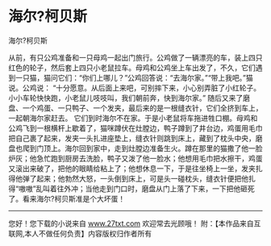 # 海尔?柯贝斯

海尔?柯贝斯 

从前，有只公鸡准备和一只母鸡一起出门旅行。公鸡做了一辆漂亮的车，装上四只红色的轮子，然后套上四只小老鼠拉车。母鸡和公鸡坐上车出发了，不久，它们遇到一只猫，猫问它们：“你们上哪儿？”公鸡回答说：“去海尔家。”“带上我吧。”猫说。公鸡说： 
“十分愿意。从后面上来吧，可别摔下来，小心别弄脏了小红轮子。小小车轮快快跑，小老鼠儿吱吱叫，我们朝前奔，快到海尔家。” 
随后又来了磨盘、一个鸡蛋、一只鸭子、一个发夹，最后来的是一根缝衣针，它们全挤到车上，一起朝海尔家赶去。 
它们到时海尔不在家。于是小老鼠将车拖进牲口棚。母鸡和公鸡飞到一根横杆上歇着了，猫咪蹲伏在灶膛边，鸭子蹲到了井台边，鸡蛋用毛巾把自己裹了起来，发夹一头扎进座垫上，缝衣针则跳到床上，藏到了枕头中央，磨盘也爬到门顶上。海尔回到家中，走到灶膛边准备生火。蹲在那里的猫撒了他一脸炉灰；他急忙跑到厨房去洗脸，鸭子又泼了他一脸水；他想用毛巾把水擦干，鸡蛋又滚出来破了，把他的眼睛给粘上了；他想休息一下，于是往坐椅上一坐，发夹扎得他弹了起来；他勃然大怒，一头倒到床上，可是头一碰枕头，缝衣针便把他扎得“嗷嗷”乱叫着往外冲；当他走到门口时，磨盘从门上落了下来，一下把他砸死了。看来海尔?柯贝斯准是个大坏蛋！ 

                  
--------------------
您好！您下载的小说来自 www.27txt.com 欢迎常去光顾哦！
附：【本作品来自互联网,本人不做任何负责】内容版权归作者所有